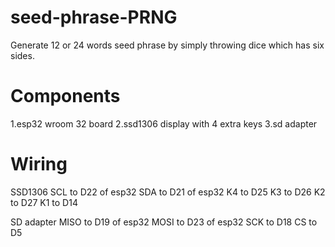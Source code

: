 # seed-phrase-PRNG
Generate 12 or 24 words seed phrase by simply throwing dice which has six sides.

# Components
1.esp32 wroom 32 board
2.ssd1306 display with 4 extra keys
3.sd adapter

# Wiring
SSD1306
SCL to D22 of esp32
SDA to D21 of esp32
K4 to D25
K3 to D26
K2 to D27
K1 to D14


SD adapter
MISO to D19 of esp32
MOSI to D23 of esp32
SCK to D18
CS to D5
